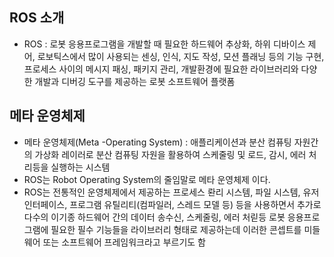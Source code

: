 ## ROS 소개
* ROS : 로봇 응용프로그램을 개발할 때 필요한 하드웨어 추상화, 하위 디바이스 제어, 로보틱스에서 많이 사용되는 센싱, 인식, 지도 작성, 모션 플래닝 등의 기능 구현, 프로세스 사이의 메시지 패싱, 패키지 관리, 개발환경에 필요한 라이브러리와 다양한 개발과 디버깅 도구를 제공하는 로봇 소프트웨어 플랫폼

## 메타 운영체제 
* 메타 운영체제(Meta -Operating System) : 애플리케이션과 분산 컴퓨팅 자원간의 가상화 레이러로 분산 컴퓨팅 자원을 활용하여 스케줄링 및 로드, 감시, 에러 처리등을 실행하는 시스템 
* ROS는 Robot Operating System의 줄임말로 메타 운영체제 이다.
* ROS는 전통적인 운영체제에서 제공하는 프로세스 롼리 시스템, 파일 시스템, 유저 인터페이스, 프로그램 유틸리티(컴파일러, 스레드 모델 등) 등을 사용하면서 추가로 다수의 이기종 하드웨어 간의 데이터 송수신, 스케줄링, 에러 처릳등 로봇 응용프로그램에 필요한 필수 기능들을 라이브러리 형태로 제공하는데 이러한 콘셉트를 미들웨어 또는 소프트웨어 프레임워크라고 부르기도 함
